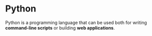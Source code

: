 # Python

Python is a programming language that can be used both for writing **command-line scripts** or building **web applications**.






